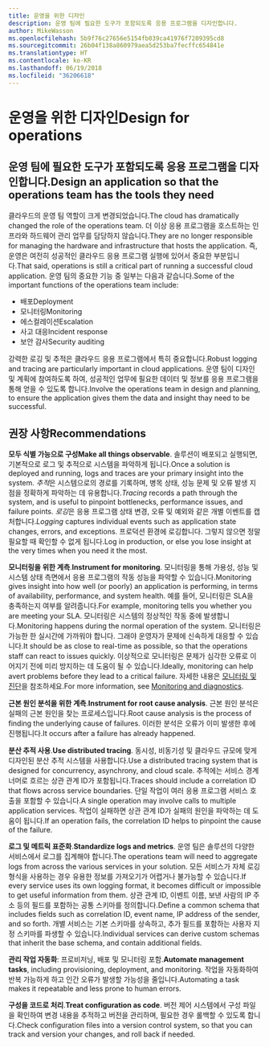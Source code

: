 ```yaml
---
title: 운영을 위한 디자인
description: 운영 팀에 필요한 도구가 포함되도록 응용 프로그램을 디자인합니다.
author: MikeWasson
ms.openlocfilehash: 5b9f76c27656e5154fb039ca41976f7209395cd8
ms.sourcegitcommit: 26b04f138a860979aea5d253ba7fecffc654841e
ms.translationtype: HT
ms.contentlocale: ko-KR
ms.lasthandoff: 06/19/2018
ms.locfileid: "36206618"
---
```

# <a name="design-for-operations"></a><span data-ttu-id="cfb18-103">운영을 위한 디자인</span><span class="sxs-lookup"><span data-stu-id="cfb18-103">Design for operations</span></span>

## <a name="design-an-application-so-that-the-operations-team-has-the-tools-they-need"></a><span data-ttu-id="cfb18-104">운영 팀에 필요한 도구가 포함되도록 응용 프로그램을 디자인합니다.</span><span class="sxs-lookup"><span data-stu-id="cfb18-104">Design an application so that the operations team has the tools they need</span></span>

<span data-ttu-id="cfb18-105">클라우드의 운영 팀 역할이 크게 변경되었습니다.</span><span class="sxs-lookup"><span data-stu-id="cfb18-105">The cloud has dramatically changed the role of the operations team.</span></span> <span data-ttu-id="cfb18-106">더 이상 응용 프로그램을 호스트하는 인프라와 하드웨어 관리 업무를 담당하지 않습니다.</span><span class="sxs-lookup"><span data-stu-id="cfb18-106">They are no longer responsible for managing the hardware and infrastructure that hosts the application.</span></span>  <span data-ttu-id="cfb18-107">즉, 운영은 여전히 성공적인 클라우드 응용 프로그램 실행에 있어서 중요한 부분입니다.</span><span class="sxs-lookup"><span data-stu-id="cfb18-107">That said, operations is still a critical part of running a successful cloud application.</span></span> <span data-ttu-id="cfb18-108">운영 팀의 중요한 기능 중 일부는 다음과 같습니다.</span><span class="sxs-lookup"><span data-stu-id="cfb18-108">Some of the important functions of the operations team include:</span></span>

- <span data-ttu-id="cfb18-109">배포</span><span class="sxs-lookup"><span data-stu-id="cfb18-109">Deployment</span></span>
- <span data-ttu-id="cfb18-110">모니터링</span><span class="sxs-lookup"><span data-stu-id="cfb18-110">Monitoring</span></span>
- <span data-ttu-id="cfb18-111">에스컬레이션</span><span class="sxs-lookup"><span data-stu-id="cfb18-111">Escalation</span></span>
- <span data-ttu-id="cfb18-112">사고 대응</span><span class="sxs-lookup"><span data-stu-id="cfb18-112">Incident response</span></span>
- <span data-ttu-id="cfb18-113">보안 감사</span><span class="sxs-lookup"><span data-stu-id="cfb18-113">Security auditing</span></span>

<span data-ttu-id="cfb18-114">강력한 로깅 및 추적은 클라우드 응용 프로그램에서 특히 중요합니다.</span><span class="sxs-lookup"><span data-stu-id="cfb18-114">Robust logging and tracing are particularly important in cloud applications.</span></span> <span data-ttu-id="cfb18-115">운영 팀이 디자인 및 계획에 참여하도록 하여, 성공적인 업무에 필요한 데이터 및 정보를 응용 프로그램을 통해 얻을 수 있도록 합니다.</span><span class="sxs-lookup"><span data-stu-id="cfb18-115">Involve the operations team in design and planning, to ensure the application gives them the data and insight thay need to be successful.</span></span>  <!-- to do: Link to DevOps checklist -->

## <a name="recommendations"></a><span data-ttu-id="cfb18-116">권장 사항</span><span class="sxs-lookup"><span data-stu-id="cfb18-116">Recommendations</span></span>

<span data-ttu-id="cfb18-117">**모두 식별 가능으로 구성**</span><span class="sxs-lookup"><span data-stu-id="cfb18-117">**Make all things observable**.</span></span> <span data-ttu-id="cfb18-118">솔루션이 배포되고 실행되면, 기본적으로 로그 및 추적으로 시스템을 파악하게 됩니다.</span><span class="sxs-lookup"><span data-stu-id="cfb18-118">Once a solution is deployed and running, logs and traces are your primary insight into the system.</span></span> <span data-ttu-id="cfb18-119">*추적*은 시스템으로의 경로를 기록하며, 병목 상태, 성능 문제 및 오류 발생 지점을 정확하게 파악하는 데 유용합니다.</span><span class="sxs-lookup"><span data-stu-id="cfb18-119">*Tracing* records a path through the system, and is useful to pinpoint bottlenecks, performance issues, and failure points.</span></span> <span data-ttu-id="cfb18-120">*로깅*은 응용 프로그램 상태 변경, 오류 및 예외와 같은 개별 이벤트를 캡처합니다.</span><span class="sxs-lookup"><span data-stu-id="cfb18-120">*Logging* captures individual events such as application state changes, errors, and exceptions.</span></span> <span data-ttu-id="cfb18-121">프로덕션 환경에 로깅합니다. 그렇지 않으면 정말 필요할 때 확인할 수 없게 됩니다.</span><span class="sxs-lookup"><span data-stu-id="cfb18-121">Log in production, or else you lose insight at the very times when you need it the most.</span></span>

<span data-ttu-id="cfb18-122">**모니터링을 위한 계측**.</span><span class="sxs-lookup"><span data-stu-id="cfb18-122">**Instrument for monitoring**.</span></span> <span data-ttu-id="cfb18-123">모니터링을 통해 가용성, 성능 및 시스템 상태 측면에서 응용 프로그램의 작동 성능을 파악할 수 있습니다.</span><span class="sxs-lookup"><span data-stu-id="cfb18-123">Monitoring gives insight into how well (or poorly) an application is performing, in terms of availability, performance, and system health.</span></span> <span data-ttu-id="cfb18-124">예를 들어, 모니터링은 SLA을 충족하는지 여부를 알려줍니다.</span><span class="sxs-lookup"><span data-stu-id="cfb18-124">For example, monitoring tells you whether you are meeting your SLA.</span></span> <span data-ttu-id="cfb18-125">모니터링은 시스템의 정상적인 작동 중에 발생합니다.</span><span class="sxs-lookup"><span data-stu-id="cfb18-125">Monitoring happens during the normal operation of the system.</span></span> <span data-ttu-id="cfb18-126">모니터링은 가능한 한 실시간에 가까워야 합니다. 그래야 운영자가 문제에 신속하게 대응할 수 있습니다.</span><span class="sxs-lookup"><span data-stu-id="cfb18-126">It should be as close to real-time as possible, so that the operations staff can react to issues quickly.</span></span> <span data-ttu-id="cfb18-127">이상적으로 모니터링은 문제가 심각한 오류로 이어지기 전에 미리 방지하는 데 도움이 될 수 있습니다.</span><span class="sxs-lookup"><span data-stu-id="cfb18-127">Ideally, monitoring can help avert problems before they lead to a critical failure.</span></span> <span data-ttu-id="cfb18-128">자세한 내용은 [모니터링 및 진단][monitoring]을 참조하세요.</span><span class="sxs-lookup"><span data-stu-id="cfb18-128">For more information, see [Monitoring and diagnostics][monitoring].</span></span>

<span data-ttu-id="cfb18-129">**근본 원인 분석을 위한 계측**.</span><span class="sxs-lookup"><span data-stu-id="cfb18-129">**Instrument for root cause analysis**.</span></span> <span data-ttu-id="cfb18-130">근본 원인 분석은 실패의 근본 원인을 찾는 프로세스입니다.</span><span class="sxs-lookup"><span data-stu-id="cfb18-130">Root cause analysis is the process of finding the underlying cause of failures.</span></span> <span data-ttu-id="cfb18-131">이러한 분석은 오류가 이미 발생한 후에 진행됩니다.</span><span class="sxs-lookup"><span data-stu-id="cfb18-131">It occurs after a failure has already happened.</span></span> 

<span data-ttu-id="cfb18-132">**분산 추적 사용**.</span><span class="sxs-lookup"><span data-stu-id="cfb18-132">**Use distributed tracing**.</span></span> <span data-ttu-id="cfb18-133">동시성, 비동기성 및 클라우드 규모에 맞게 디자인된 분산 추적 시스템을 사용합니다.</span><span class="sxs-lookup"><span data-stu-id="cfb18-133">Use a distributed tracing system that is designed for concurrency, asynchrony, and cloud scale.</span></span> <span data-ttu-id="cfb18-134">추적에는 서비스 경계 너머로 흐르는 상관 관계 ID가 포함됩니다.</span><span class="sxs-lookup"><span data-stu-id="cfb18-134">Traces should include a correlation ID that flows across service boundaries.</span></span> <span data-ttu-id="cfb18-135">단일 작업이 여러 응용 프로그램 서비스 호출을 포함할 수 있습니다.</span><span class="sxs-lookup"><span data-stu-id="cfb18-135">A single operation may involve calls to multiple application services.</span></span> <span data-ttu-id="cfb18-136">작업이 실패하면 상관 관계 ID가 실패의 원인을 파악하는 데 도움이 됩니다.</span><span class="sxs-lookup"><span data-stu-id="cfb18-136">If an operation fails, the correlation ID helps to pinpoint the cause of the failure.</span></span> 

<span data-ttu-id="cfb18-137">**로그 및 메트릭 표준화**.</span><span class="sxs-lookup"><span data-stu-id="cfb18-137">**Standardize logs and metrics**.</span></span> <span data-ttu-id="cfb18-138">운영 팀은 솔루션의 다양한 서비스에서 로그를 집계해야 합니다.</span><span class="sxs-lookup"><span data-stu-id="cfb18-138">The operations team will need to aggregate logs from across the various services in your solution.</span></span> <span data-ttu-id="cfb18-139">모든 서비스가 자체 로깅 형식을 사용하는 경우 유용한 정보를 가져오기가 어렵거나 불가능할 수 있습니다.</span><span class="sxs-lookup"><span data-stu-id="cfb18-139">If every service uses its own logging format, it becomes difficult or impossible to get useful information from them.</span></span> <span data-ttu-id="cfb18-140">상관 관계 ID, 이벤트 이름, 보낸 사람의 IP 주소 등의 필드를 포함하는 공통 스키마를 정의합니다.</span><span class="sxs-lookup"><span data-stu-id="cfb18-140">Define a common schema that includes fields such as correlation ID, event name, IP address of the sender, and so forth.</span></span> <span data-ttu-id="cfb18-141">개별 서비스는 기본 스키마를 상속하고, 추가 필드를 포함하는 사용자 지정 스키마를 파생할 수 있습니다.</span><span class="sxs-lookup"><span data-stu-id="cfb18-141">Individual services can derive custom schemas that inherit the base schema, and contain additional fields.</span></span>

<span data-ttu-id="cfb18-142">**관리 작업 자동화**: 프로비저닝, 배포 및 모니터링 포함.</span><span class="sxs-lookup"><span data-stu-id="cfb18-142">**Automate management tasks**, including provisioning, deployment, and monitoring.</span></span> <span data-ttu-id="cfb18-143">작업을 자동화하여 반복 가능하게 하고 인간 오류가 발생할 가능성을 줄입니다.</span><span class="sxs-lookup"><span data-stu-id="cfb18-143">Automating a task makes it repeatable and less prone to human errors.</span></span> 

<span data-ttu-id="cfb18-144">**구성을 코드로 처리**.</span><span class="sxs-lookup"><span data-stu-id="cfb18-144">**Treat configuration as code**.</span></span> <span data-ttu-id="cfb18-145">버전 제어 시스템에서 구성 파일을 확인하여 변경 내용을 추적하고 버전을 관리하며, 필요한 경우 롤백할 수 있도록 합니다.</span><span class="sxs-lookup"><span data-stu-id="cfb18-145">Check configuration files into a version control system, so that you can track and version your changes, and roll back if needed.</span></span> 


<!-- links -->

[monitoring]: ../../best-practices/monitoring.md



